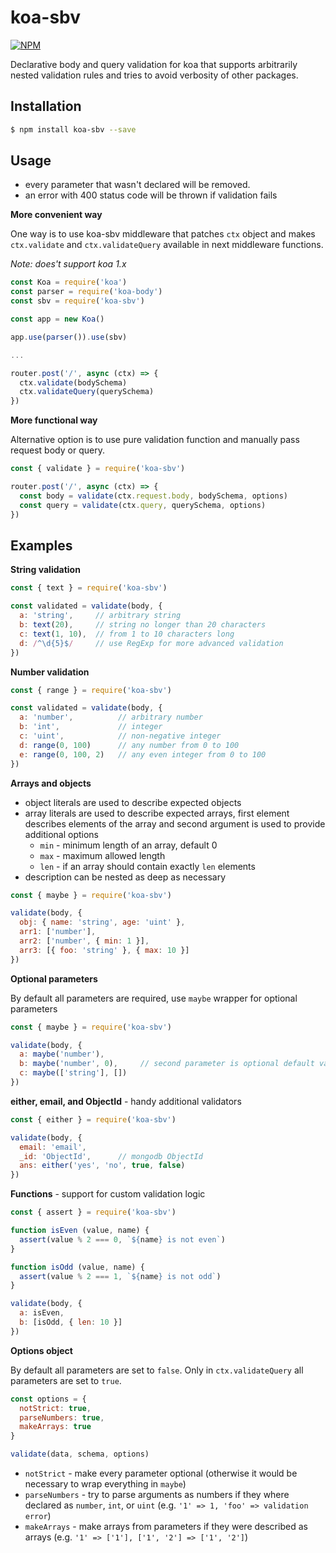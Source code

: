 # koa-sbv
[![NPM](https://nodei.co/npm/koa-sbv.png)](https://npmjs.org/package/koa-sbv)

Declarative body and query validation for koa that supports arbitrarily nested validation rules and tries to avoid verbosity of other packages.

## Installation
```bash
$ npm install koa-sbv --save
```

## Usage
* every parameter that wasn't declared will be removed.
* an error with 400 status code will be thrown if validation fails

**More convenient way**

One way is to use koa-sbv middleware that patches `ctx` object and makes `ctx.validate`
and `ctx.validateQuery` available in next middleware functions.

*Note: does't support koa 1.x*

```javascript
const Koa = require('koa')
const parser = require('koa-body')
const sbv = require('koa-sbv')

const app = new Koa()

app.use(parser()).use(sbv)

...

router.post('/', async (ctx) => {
  ctx.validate(bodySchema)
  ctx.validateQuery(querySchema)
})

```

**More functional way**

Alternative option is to use pure validation function and manually pass request body or query.
```javascript
const { validate } = require('koa-sbv')

router.post('/', async (ctx) => {
  const body = validate(ctx.request.body, bodySchema, options)
  const query = validate(ctx.query, querySchema, options)
})
```

## Examples
**String validation**
```javascript
const { text } = require('koa-sbv')

const validated = validate(body, {
  a: 'string',     // arbitrary string
  b: text(20),     // string no longer than 20 characters
  c: text(1, 10),  // from 1 to 10 characters long
  d: /^\d{5}$/     // use RegExp for more advanced validation
})
```

**Number validation**
```javascript
const { range } = require('koa-sbv')

const validated = validate(body, {
  a: 'number',          // arbitrary number
  b: 'int',             // integer
  c: 'uint',            // non-negative integer
  d: range(0, 100)      // any number from 0 to 100
  e: range(0, 100, 2)   // any even integer from 0 to 100
})
```

**Arrays and objects**
* object literals are used to describe expected objects
* array literals are used to describe expected arrays, first element describes
  elements of the array and second argument is used to provide additional options
  * `min` - minimum length of an array, default 0
  * `max` - maximum allowed length
  * `len` - if an array should contain exactly `len` elements
* description can be nested as deep as necessary

```javascript
const { maybe } = require('koa-sbv')

validate(body, {
  obj: { name: 'string', age: 'uint' },
  arr1: ['number'],
  arr2: ['number', { min: 1 }],
  arr3: [{ foo: 'string' }, { max: 10 }]
})
```

**Optional parameters**

By default all parameters are required, use `maybe` wrapper for optional parameters

```javascript
const { maybe } = require('koa-sbv')

validate(body, {
  a: maybe('number'),
  b: maybe('number', 0),     // second parameter is optional default value
  c: maybe(['string'], [])
})
```

**either, email, and ObjectId** - handy additional validators
```javascript
const { either } = require('koa-sbv')

validate(body, {
  email: 'email',
  _id: 'ObjectId',      // mongodb ObjectId
  ans: either('yes', 'no', true, false)
})
```

**Functions** - support for custom validation logic
```javascript
const { assert } = require('koa-sbv')

function isEven (value, name) {
  assert(value % 2 === 0, `${name} is not even`)
}

function isOdd (value, name) {
  assert(value % 2 === 1, `${name} is not odd`)
}

validate(body, {
  a: isEven,
  b: [isOdd, { len: 10 }]
})
```

**Options object**

By default all parameters are set to `false`. Only in `ctx.validateQuery` all parameters are set to `true`.
```javascript
const options = {
  notStrict: true,
  parseNumbers: true,
  makeArrays: true
}

validate(data, schema, options)
```
* `notStrict` - make every parameter optional (otherwise it would be necessary to wrap everything in `maybe`)
* `parseNumbers` - try to parse arguments as numbers if they where declared as `number`, `int`, or `uint` (e.g. `'1' => 1, 'foo' => validation error`)
* `makeArrays` - make arrays from parameters if they were described as arrays (e.g. `'1' => ['1'], ['1', '2'] => ['1', '2']`)
